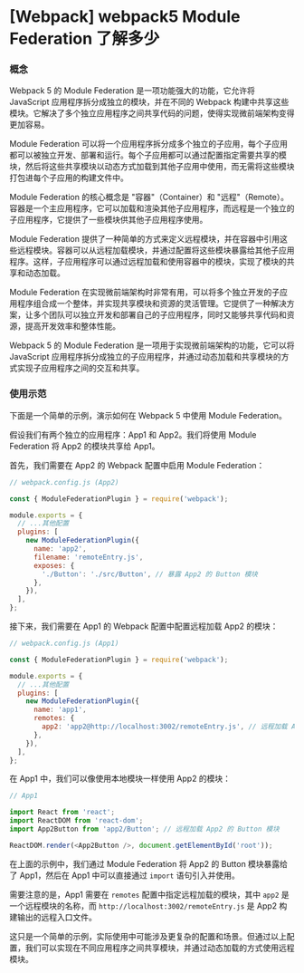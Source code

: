 # [Webpack] webpack5 Module Federation 了解多少

### 概念

Webpack 5 的 Module Federation 是一项功能强大的功能，它允许将 JavaScript 应用程序拆分成独立的模块，并在不同的 Webpack 构建中共享这些模块。它解决了多个独立应用程序之间共享代码的问题，使得实现微前端架构变得更加容易。

Module Federation 可以将一个应用程序拆分成多个独立的子应用，每个子应用都可以被独立开发、部署和运行。每个子应用都可以通过配置指定需要共享的模块，然后将这些共享模块以动态方式加载到其他子应用中使用，而无需将这些模块打包进每个子应用的构建文件中。

Module Federation 的核心概念是 "容器"（Container）和 "远程"（Remote）。容器是一个主应用程序，它可以加载和渲染其他子应用程序，而远程是一个独立的子应用程序，它提供了一些模块供其他子应用程序使用。

Module Federation 提供了一种简单的方式来定义远程模块，并在容器中引用这些远程模块。容器可以从远程加载模块，并通过配置将这些模块暴露给其他子应用程序。这样，子应用程序可以通过远程加载和使用容器中的模块，实现了模块的共享和动态加载。

Module Federation 在实现微前端架构时非常有用，可以将多个独立开发的子应用程序组合成一个整体，并实现共享模块和资源的灵活管理。它提供了一种解决方案，让多个团队可以独立开发和部署自己的子应用程序，同时又能够共享代码和资源，提高开发效率和整体性能。

Webpack 5 的 Module Federation 是一项用于实现微前端架构的功能，它可以将 JavaScript 应用程序拆分成独立的子应用程序，并通过动态加载和共享模块的方式实现子应用程序之间的交互和共享。


### 使用示范

下面是一个简单的示例，演示如何在 Webpack 5 中使用 Module Federation。

假设我们有两个独立的应用程序：App1 和 App2。我们将使用 Module Federation 将 App2 的模块共享给 App1。

首先，我们需要在 App2 的 Webpack 配置中启用 Module Federation：

```javascript
// webpack.config.js (App2)

const { ModuleFederationPlugin } = require('webpack');

module.exports = {
  // ...其他配置
  plugins: [
    new ModuleFederationPlugin({
      name: 'app2',
      filename: 'remoteEntry.js',
      exposes: {
        './Button': './src/Button', // 暴露 App2 的 Button 模块
      },
    }),
  ],
};
```

接下来，我们需要在 App1 的 Webpack 配置中配置远程加载 App2 的模块：

```javascript
// webpack.config.js (App1)

const { ModuleFederationPlugin } = require('webpack');

module.exports = {
  // ...其他配置
  plugins: [
    new ModuleFederationPlugin({
      name: 'app1',
      remotes: {
        app2: 'app2@http://localhost:3002/remoteEntry.js', // 远程加载 App2 的模块
      },
    }),
  ],
};
```

在 App1 中，我们可以像使用本地模块一样使用 App2 的模块：

```javascript
// App1

import React from 'react';
import ReactDOM from 'react-dom';
import App2Button from 'app2/Button'; // 远程加载 App2 的 Button 模块

ReactDOM.render(<App2Button />, document.getElementById('root'));
```

在上面的示例中，我们通过 Module Federation 将 App2 的 Button 模块暴露给了 App1，然后在 App1 中可以直接通过 `import` 语句引入并使用。

需要注意的是，App1 需要在 `remotes` 配置中指定远程加载的模块，其中 `app2` 是一个远程模块的名称，而 `http://localhost:3002/remoteEntry.js` 是 App2 构建输出的远程入口文件。

这只是一个简单的示例，实际使用中可能涉及更复杂的配置和场景。但通过以上配置，我们可以实现在不同应用程序之间共享模块，并通过动态加载的方式使用远程模块。
